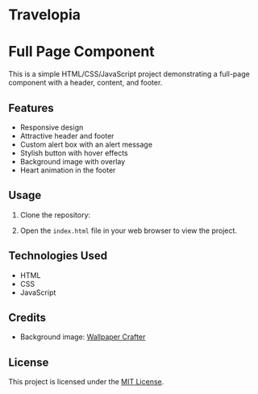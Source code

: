 # Travelopia

# Full Page Component

This is a simple HTML/CSS/JavaScript project demonstrating a full-page component with a header, content, and footer.

## Features

- Responsive design
- Attractive header and footer
- Custom alert box with an alert message
- Stylish button with hover effects
- Background image with overlay
- Heart animation in the footer

## Usage

1. Clone the repository:


2. Open the `index.html` file in your web browser to view the project.

## Technologies Used

- HTML
- CSS
- JavaScript

## Credits

- Background image: [Wallpaper Crafter](https://wallpapercrafter.com/)

## License

This project is licensed under the [MIT License](LICENSE).
